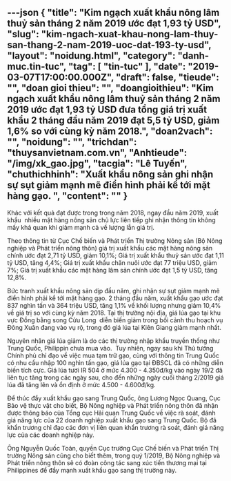 ---json
{
    "title": "Kim ngạch xuất khẩu nông lâm thuỷ sản tháng 2 năm 2019 ước đạt 1,93 tỷ USD",
    "slug": "kim-ngach-xuat-khau-nong-lam-thuy-san-thang-2-nam-2019-uoc-dat-193-ty-usd",
    "layout": "noidung.html",
    "category": "danh-muc.tin-tuc",
    "tag": [
        "tin-tuc"
    ],
    "date": "2019-03-07T17:00:00.000Z",
    "draft": false,
    "tieude": "",
    "doan gioi thieu": "",
    "doangioithieu": "Kim ngạch xuất khẩu nông lâm thuỷ sản tháng 2 năm 2019 ước đạt 1,93 tỷ USD đưa tổng giá trị xuất khẩu 2 tháng đầu năm 2019 đạt 5,5 tỷ USD, giảm 1,6% so với cùng kỳ năm 2018.",
    "doan2vach": "",
    "noidung": "",
    "trichdan": "thuysanvietnam.com.vn",
    "Anhtieude": "/img/xk_gao.jpg",
    "tacgia": "Lê Tuyến",
    "chuthichhinh": "Xuất khẩu nông sản ghi nhận sự sụt giảm mạnh mẽ điển hình phải kể tới mặt hàng gạo. ",
    "__content__": ""
}
---
<p>Kh&aacute;c với kết quả đạt được trong trong năm 2018, ngay đầu năm 2019, xuất khẩu&nbsp; nhiều mặt h&agrave;ng n&ocirc;ng sản chủ lực li&ecirc;n tiếp ghi nhận th&ocirc;ng tin kh&ocirc;ng mấy khả quan khi giảm mạnh cả về lượng lẫn gi&aacute; trị.</p>

<p>Theo th&ocirc;ng tin từ Cục Chế biến v&agrave; Ph&aacute;t triển Thị trường N&ocirc;ng sản (Bộ N&ocirc;ng nghiệp v&agrave; Ph&aacute;t triển n&ocirc;ng th&ocirc;n) gi&aacute; trị xuất khẩu c&aacute;c mặt h&agrave;ng n&ocirc;ng sản ch&iacute;nh ước đạt 2,71 tỷ USD, giảm 10,1%; Gi&aacute; trị xuất khẩu thuỷ sản ước đạt 1,11 tỷ USD, tăng 4,4%; Gi&aacute; trị xuất khẩu chăn nu&ocirc;i ước đạt 77 triệu USD, giảm 7%; Gi&aacute; trị xuất khẩu c&aacute;c mặt h&agrave;ng l&acirc;m sản ch&iacute;nh ước đạt 1,5 tỷ USD, tăng 12,8%.</p>

<p>Bức tranh xuất khẩu n&ocirc;ng sản dịp đầu năm, ghi nhận sự sụt giảm mạnh mẽ điển h&igrave;nh phải kể tới mặt h&agrave;ng gạo.&nbsp;2 th&aacute;ng đầu năm, xuất khẩu gạo ước đạt 837 ngh&igrave;n tấn v&agrave; 364 triệu USD, tăng 1,1% về khối lượng nhưng giảm 10,4% về gi&aacute; trị so với c&ugrave;ng kỳ năm 2018. Tại thị trường nội địa, gi&aacute; l&uacute;a gạo tại khu vực Đồng bằng song Cửu Long &nbsp;diễn biến giảm trong bối cảnh thu hoạch vụ Đ&ocirc;ng Xu&acirc;n đang v&agrave;o vụ rộ, trong đ&oacute; gi&aacute; l&uacute;a tại Ki&ecirc;n Giang giảm mạnh nhất.</p>

<p>Nguy&ecirc;n nh&acirc;n gi&aacute; l&uacute;a giảm l&agrave; do c&aacute;c thị trường nhập khẩu truyền thống như Trung Quốc, Philippin chưa mua v&agrave;o. &nbsp;Tuy nhi&ecirc;n, ngay sau khi Thủ tướng Ch&iacute;nh phủ chỉ đạo về việc mua tạm trữ gạo, c&ugrave;ng với th&ocirc;ng tin Trung Quốc c&oacute; nhu cầu nhập 100 ngh&igrave;n tấn gạo, gi&aacute; l&uacute;a gạo tại ĐBSCL đ&atilde; c&oacute; những diễn biến t&iacute;ch cực. Gi&aacute; l&uacute;a tươi IR 504 ở mức 4.300 - 4.350đ/kg v&agrave;o ng&agrave;y 19/2 đ&atilde; li&ecirc;n tục tăng trong c&aacute;c ng&agrave;y sau, cho đến những ng&agrave;y cuối th&aacute;ng 2/2019 gi&aacute; l&uacute;a đ&atilde; tăng l&ecirc;n v&agrave; ổn định ở mức 4.500 - 4.600đ/kg.</p>

<p>Để th&uacute;c đẩy xuất khẩu gạo sang Trung Quốc, &ocirc;ng Lương Ngọc Quang, Cục Bảo vệ thực vật cho biết, Bộ N&ocirc;ng nghiệp v&agrave; Ph&aacute;t triển n&ocirc;ng th&ocirc;n đ&atilde; nhận được th&ocirc;ng b&aacute;o của Tổng cục Hải quan Trung Quốc về việc r&agrave; so&aacute;t, đ&aacute;nh gi&aacute; năng lực của 22&nbsp;doanh nghiệp&nbsp;xuất khẩu gạo sang Trung Quốc. Bộ đ&atilde; khẩn trương chỉ đạo c&aacute;c đơn vị li&ecirc;n quan khẩn trương r&agrave; so&aacute;t, đ&aacute;nh gi&aacute; năng lực của c&aacute;c doanh nghiệp n&agrave;y.</p>

<p>&Ocirc;ng Nguyễn Quốc Toản, quyền Cục trưởng&nbsp;Cục Chế biến v&agrave; Ph&aacute;t triển Thị trường N&ocirc;ng sản&nbsp;cũng cho biết th&ecirc;m, trong qu&yacute; 1/2019, Bộ N&ocirc;ng nghiệp v&agrave; Ph&aacute;t triển n&ocirc;ng th&ocirc;n sẽ c&oacute; đo&agrave;n c&ocirc;ng t&aacute;c sang x&uacute;c tiến thương mại tại Philippines để đẩy mạnh xuất khẩu gạo sang thị trường n&agrave;y.</p>
